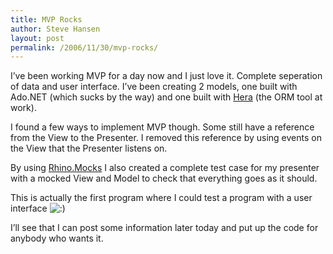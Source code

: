 ```yaml
---
title: MVP Rocks
author: Steve Hansen
layout: post
permalink: /2006/11/30/mvp-rocks/
---
```

I&#8217;ve been working MVP for a day now and I just love it. Complete seperation of data and user interface. I&#8217;ve been creating 2 models, one built with Ado.NET (which sucks by the way) and one built with <a title="Hera" href="http://www.heraframework.com" target="_blank">Hera</a> (the ORM tool at work).

I found a few ways to implement MVP though. Some still have a reference from the View to the Presenter. I removed this reference by using events on the View that the Presenter listens on.

By using <a href="http://www.ayende.com/projects/rhino-mocks.aspx" target="_blank">Rhino.Mocks</a> I also created a complete test case for my presenter with a mocked View and Model to check that everything goes as it should.

This is actually the first program where I could test a program with a user interface <img src="http://i2.wp.com/xiu.shoeke.com/wp-includes/images/smilies/icon_smile.gif?w=625" alt=":)" class="wp-smiley" data-recalc-dims="1" /> 

I&#8217;ll see that I can post some information later today and put up the code for anybody who wants it.